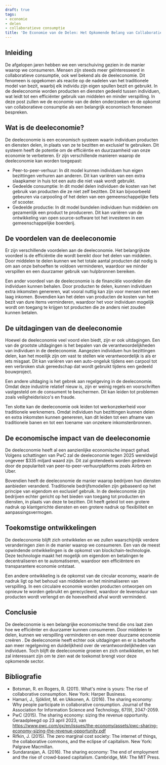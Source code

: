 ```yaml
---
draft: true
tags:
- economie
- delen
- collaboratieve consumptie
title: 'De Economie van de Delen: Het Opkomende Belang van Collaboratieve Consumptie'
---
```


## Inleiding

De afgelopen jaren hebben we een verschuiving gezien in de manier waarop we consumeren. Mensen zijn steeds meer geïnteresseerd in collaboratieve consumptie, ook wel bekend als de deeleconomie. Dit fenomeen is opgekomen als reactie op de nadelen van het traditionele model van bezit, waarbij elk individu zijn eigen spullen bezit en gebruikt. In de deeleconomie worden producten en diensten gedeeld tussen individuen, wat leidt tot een efficiënter gebruik van middelen en minder verspilling. In deze post zullen we de economie van de delen onderzoeken en de opkomst van collaboratieve consumptie als een belangrijk economisch fenomeen bespreken.

## Wat is de deeleconomie?

De deeleconomie is een economisch systeem waarin individuen producten en diensten delen, in plaats van ze te bezitten en exclusief te gebruiken. Dit systeem heeft de potentie om de efficiëntie en duurzaamheid van onze economie te verbeteren. Er zijn verschillende manieren waarop de deeleconomie kan worden toegepast:

- Peer-to-peer-verhuur: In dit model kunnen individuen hun eigen bezittingen verhuren aan anderen. Dit kan variëren van een extra slaapkamer in huis tot een auto die niet vaak wordt gebruikt.
- Gedeelde consumptie: In dit model delen individuen de kosten van het gebruik van producten die ze niet zelf bezitten. Dit kan bijvoorbeeld gebeuren via carpooling of het delen van een gemeenschappelijke fiets of scooter.
- Gedeelde productie: In dit model bundelen individuen hun middelen om gezamenlijk een product te produceren. Dit kan variëren van de ontwikkeling van open source-software tot het investeren in een gemeenschappelijke boerderij.

## De voordelen van de deeleconomie

Er zijn verschillende voordelen aan de deeleconomie. Het belangrijkste voordeel is de efficiëntie die wordt bereikt door het delen van middelen. Door middelen te delen kunnen we het totale aantal producten dat nodig is om aan onze behoeften te voldoen verminderen, waardoor we minder verspillen en een duurzamer gebruik van hulpbronnen bereiken.

Een ander voordeel van de deeleconomie is de financiële voordelen die individuen kunnen behalen. Door producten te delen, kunnen individuen extra inkomsten genereren, wat vooral nuttig kan zijn voor mensen met een laag inkomen. Bovendien kan het delen van producten de kosten van het bezit van dure items verminderen, waardoor het voor individuen mogelijk wordt om toegang te krijgen tot producten die ze anders niet zouden kunnen betalen.

## De uitdagingen van de deeleconomie

Hoewel de deeleconomie veel voord
elen biedt, zijn er ook uitdagingen. Een van de grootste uitdagingen is het bepalen van de verantwoordelijkheden van individuen in de deeleconomie. Aangezien individuen hun bezittingen delen, kan het moeilijk zijn om vast te stellen wie verantwoordelijk is als er iets misgaat. Dit kan variëren van een auto-ongeluk tijdens een carpool tot een verbroken stuk gereedschap dat wordt gebruikt tijdens een gedeeld bouwproject.

Een andere uitdaging is het gebrek aan regelgeving in de deeleconomie. Omdat deze industrie relatief nieuw is, zijn er weinig regels en voorschriften vastgesteld om de consument te beschermen. Dit kan leiden tot problemen zoals veiligheidsrisico's en fraude.

Ten slotte kan de deeleconomie ook leiden tot werkonzekerheid voor traditionele werknemers. Omdat individuen hun bezittingen kunnen delen en extra inkomsten kunnen genereren, kan dit leiden tot een afname van traditionele banen en tot een toename van onzekere inkomstenbronnen.

## De economische impact van de deeleconomie

De deeleconomie heeft al een aanzienlijke economische impact gehad. Volgens schattingen van PwC zal de deeleconomie tegen 2025 wereldwijd ongeveer $335 miljard waard zijn. Dit zal grotendeels worden gedreven door de populariteit van peer-to-peer-verhuurplatforms zoals Airbnb en Uber.

Bovendien heeft de deeleconomie de manier waarop bedrijven hun diensten aanbieden veranderd. Traditionele bedrijfsmodellen zijn gebaseerd op het principe van eigendom en exclusief gebruik. In de deeleconomie zijn bedrijven echter gericht op het bieden van toegang tot producten en diensten, in plaats van deze te bezitten. Dit heeft geleid tot een grotere nadruk op klantgerichte diensten en een grotere nadruk op flexibiliteit en aanpassingsvermogen.

## Toekomstige ontwikkelingen

De deeleconomie blijft zich ontwikkelen en we zullen waarschijnlijk verdere veranderingen zien in de manier waarop we consumeren. Een van de meest opwindende ontwikkelingen is de opkomst van blockchain-technologie. Deze technologie maakt het mogelijk om eigendom en betalingen te decentraliseren en te automatiseren, waardoor een efficiëntere en transparantere economie ontstaat.

Een andere ontwikkeling is de opkomst van de circular economy, waarin de nadruk ligt op het behoud van middelen en het minimaliseren van verspilling. In een circulaire economie worden producten ontworpen om opnieuw te worden gebruikt en gerecycleerd, waardoor de levensduur van producten wordt verlengd en de hoeveelheid afval wordt verminderd.

## Conclusie

De deeleconomie is een belangrijke economische trend die ons laat zien hoe we efficiënter en duurzamer kunnen consumeren. Door middelen te delen, kunnen we verspilling verminderen en een meer duurzame economie creëren
. De deeleconomie heeft echter ook uitdagingen en er is behoefte aan meer regelgeving en duidelijkheid over de verantwoordelijkheden van individuen. Toch blijft de deeleconomie groeien en zich ontwikkelen, en het zal interessant zijn om te zien wat de toekomst brengt voor deze opkomende sector.

## Bibliografie

- Botsman, R. en Rogers, R. (2011). What's mine is yours: The rise of collaborative consumption. New York: Harper Business.
- Hamari, J., Sjöklint, M. en Ukkonen, A. (2016). The sharing economy: Why people participate in collaborative consumption. Journal of the Association for Information Science and Technology, 67(9), 2047-2059.
- PwC (2015). The sharing economy: sizing the revenue opportunity. Geraadpleegd op 23 april 2023, van https://www.pwc.com/gx/en/issues/the-economy/assets/pwc-sharing-economy-sizing-the-revenue-opportunity.pdf
- Rifkin, J. (2015). The zero marginal cost society: The internet of things, the collaborative commons, and the eclipse of capitalism. New York: Palgrave Macmillan.
- Sundararajan, A. (2016). The sharing economy: The end of employment and the rise of crowd-based capitalism. Cambridge, MA: The MIT Press.